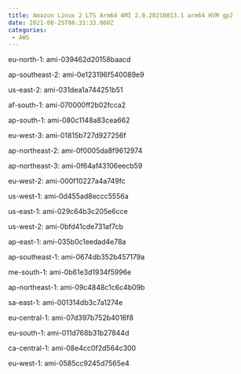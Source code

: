 ```yaml
---
title: Amazon Linux 2 LTS Arm64 AMI 2.0.20210813.1 arm64 HVM gp2
date: 2021-08-25T06:33:33.000Z
categories:
 - AWS
---
```


eu-north-1: ami-039462d20158baacd

ap-southeast-2: ami-0e123196f540089e9

us-east-2: ami-031dea1a744251b51

af-south-1: ami-070000ff2b02fcca2

ap-south-1: ami-080c1148a83cea662

eu-west-3: ami-01815b727d927256f

ap-northeast-2: ami-0f0005da8f9612974

ap-northeast-3: ami-0f64af43106eecb59

eu-west-2: ami-000f10227a4a749fc

us-west-1: ami-0d455ad8eccc5556a

us-east-1: ami-029c64b3c205e6cce

us-west-2: ami-0bfd41cde731af7cb

ap-east-1: ami-035b0c1eedad4e78a

ap-southeast-1: ami-0674db352b457179a

me-south-1: ami-0b61e3d1934f5996e

ap-northeast-1: ami-09c4848c1c6c4b09b

sa-east-1: ami-001314db3c7a1274e

eu-central-1: ami-07d397b752b4016f8

eu-south-1: ami-011d768b31b27844d

ca-central-1: ami-08e4cc0f2d564c300

eu-west-1: ami-0585cc9245d7565e4

